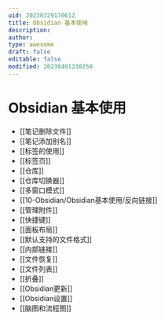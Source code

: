 ```yaml
---
uid: 20230329170612
title: Obsidian 基本使用
description: 
author: 
type: awesome
draft: false
editable: false
modified: 20230401230258
---
```


# Obsidian 基本使用

- [[笔记删除文件]]
- [[笔记添加别名]]
- [[标签的使用]]
- [[标签页]]
- [[仓库]]
- [[仓库切换器]]
- [[多窗口模式]]
- [[10-Obsidian/Obsidian基本使用/反向链接]]
- [[管理附件]]
- [[快捷键]]
- [[面板布局]]
- [[默认支持的文件格式]]
- [[内部链接]]
- [[文件恢复]]
- [[文件列表]]
- [[折叠]]
- [[Obsidian更新]]
- [[Obsidian设置]]
- [[脑图和流程图]]